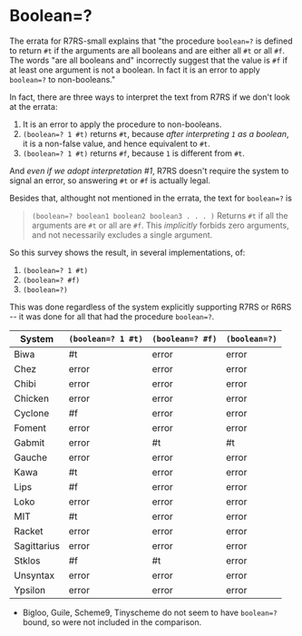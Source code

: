 # Boolean=?

The errata for R7RS-small explains that "the procedure `boolean=?` is
defined to return `#t` if the arguments are all booleans and are
either all `#t` or all `#f`. The words "are all booleans and"
incorrectly suggest that the value is `#f` if at least one argument is
not a boolean. In fact it is an error to apply `boolean=?` to
non-booleans."

In fact, there are three ways to interpret the text from R7RS
if we don't look at the errata:
1. It is an error to apply the procedure to non-booleans.
2. `(boolean=? 1 #t)` returns `#t`, because *after interpreting `1` as a boolean*, it is a non-false value, and hence equivalent to `#t`.
3. `(boolean=? 1 #t)` returns `#f`, because `1` is different from `#t`.

And *even if we adopt interpretation \#1*, R7RS doesn't require the
system to signal an error, so answering `#t` or `#f` is actually
legal.

Besides that, althought not mentioned in the errata, the text for
`boolean=?` is
> `(boolean=? boolean1 boolean2 boolean3 . . . )`
> Returns `#t` if all the arguments are `#t` or all are `#f`.
This *implicitly* forbids zero arguments, and not necessarily
excludes a single argument.

So this survey shows the result, in several implementations,
of:
1. `(boolean=? 1 #t)`
2. `(boolean=? #f)`
3. `(boolean=?)`

This was done regardless of the system explicitly supporting R7RS or
R6RS -- it was done for all that had the procedure `boolean=?`.

| System      | `(boolean=? 1 #t)` | `(boolean=? #f)` | `(boolean=?)` |
|-------------|--------------------|------------------|---------------|
| Biwa        | #t                 | error            | error         |
| Chez        | error              | error            | error         |
| Chibi       | error              | error            | error         |
| Chicken     | error              | error            | error         |
| Cyclone     | #f                 | error            | error         |
| Foment      | error              | error            | error         |
| Gabmit      | error              | #t               | #t            |
| Gauche      | error              | error            | error         |
| Kawa        | #t                 | error            | error         |
| Lips        | #f                 | error            | error         |
| Loko        | error              | error            | error         |
| MIT         | #t                 | error            | error         |
| Racket      | error              | error            | error         |
| Sagittarius | error              | error            | error         |
| Stklos      | #f                 | #t               | error         |
| Unsyntax    | error              | error            | error         |
| Ypsilon     | error              | error            | error         |


* Bigloo, Guile, Scheme9, Tinyscheme do not seem to have `boolean=?`
  bound, so were not included in the comparison.
